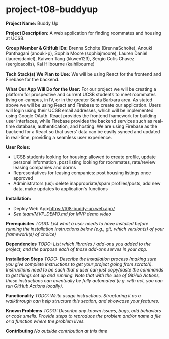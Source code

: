 # project-t08-buddyup

**Project Name:** Buddy Up

**Project Description:** A web application for finding roommates and housing at UCSB.

**Group Member & GitHub IDs:**
Brenna Scholte (BrennaScholte),
Anouki Panthagani (anouki-p),
Sophia Moore (sophiajmoore),
Lauren Daniel (laurenjdaniel),
Kaiwen Tang (kkwen123),
Sergio Colis Chavez (sergioacolis),
Kai Hilbourne (kaihilbourne)

**Tech Stack(s) We Plan to Use:**
We will be using React for the frontend and Firebase for the backend.

**What Our App Will Do for the User:**
For our project we will be creating a platform for prospective and current UCSB students to meet roommates living on-campus, in IV, or in the greater Santa Barbara area. As stated above we will be using React and Firebase to create our application. Users will login using their UCSB email addresses, which will be implemented using Google OAuth. React provides the frontend framework for building user interfaces, while Firebase provides the backend services such as real-time database, authentication, and hosting. We are using Firebase as the backend for a React so that users' data can be easily synced and updated in real-time, providing a seamless user experience.

**User Roles:**
- UCSB students looking for housing: allowed to create profile, update personal information, post listing looking for roommates, rate/review leasing companies and dorms
- Representatives for leasing companies: post housing listings once approved
- Administrators (us): delete inappropriate/spam profiles/posts, add new data, make updates to application's functions

**Installation:**
- Deploy Web App:https://t08-buddy-up.web.app/
- *See team/MVP_DEMO.md for MVP demo video*

**Prerequisites**
*TODO: List what a user needs to have installed before running the installation instructions below (e.g., git, which version(s) of your framework(s) of choice)*

**Dependencies**
*TODO: List which libraries / add-ons you added to the project, and the purpose each of those add-ons serves in your app.*

**Installation Steps**
*TODO: Describe the installation process (making sure you give complete instructions to get your project going from scratch). Instructions need to be such that a user can just copy/paste the commands to get things set up and running. Note that with the use of GitHub Actions, these instructions can eventually be fully automated (e.g. with act, you can run GitHub Actions locally).*

**Functionality**
*TODO: Write usage instructions. Structuring it as a walkthrough can help structure this section, and showcase your features.*

**Known Problems**
*TODO: Describe any known issues, bugs, odd behaviors or code smells. Provide steps to reproduce the problem and/or name a file or a function where the problem lives.*

**Contributing**
*No outside contribution at this time*
